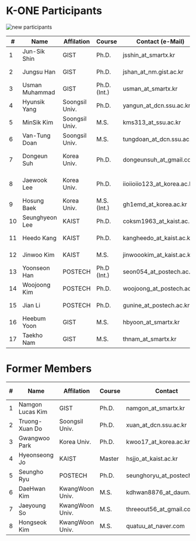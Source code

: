 # K-ONE Participants


![new participants](https://github.com/K-OpenNet/Main/blob/master/images/K-ONE_Participants_New.png)


\# | Name      | Affilation | Course | Contact (e-Mail) | Developed S/W | Period
----|----------|------------|--------|---------|---------------|-------
1| Jun-Sik Shin | GIST | Ph.D. | jsshin_at_smartx.kr  | [OpenStack-OvN](https://github.com/K-OpenNet/OpenStack-OvN) | 15.06-Current
2| Jungsu Han | GIST | Ph.D. | jshan_at_nm.gist.ac.kr | [OpenStack-MultiView](https://github.com/K-OpenNet/OpenStack-MultiView) | 15.06-Current
3| Usman Muhammad | GIST | Ph.D. (Int.) | usman_at_smartx.kr | [OpenStack-MultiView](https://github.com/K-OpenNet/OpenStack-MultiView) | 16.06-Current
4| Hyunsik Yang | Soongsil Univ. | Ph.D.| yangun_at_dcn.ssu.ac.kr |[OPNFV-HealthMon](https://github.com/K-OpenNet/OPNFV-HealthMon) <br>[OPNFV-portscanning](https://github.com/K-OpenNet/OPNFV-portscanning)| 15.06-Current 
5| MinSik Kim | Soongsil Univ. | M.S. | kms313_at_ssu.ac.kr | [OPNFV-Cluster](https://github.com/K-OpenNet/OPNFV-Cluster) <br>[OPNFV-StateMon](https://github.com/K-OpenNet/OPNFV-StateMon)| 15.06-Current 
6| Van-Tung Doan | Soongsil Univ. | M.S. | tungdoan_at_dcn.ssu.ac.kr | [OPNFV-Alarm](https://github.com/K-OpenNet/OPNFV-Alarm) | 16.06-Current 
7| Dongeun Suh | Korea Univ. | Ph.D. | dongeunsuh_at_gmail.com | [ODL-OPNFV-LoadPathAwareSFscheduler(API)](https://github.com/K-OpenNet/ODL-OPNFV-LoadPathAwareSFschedulerAPI) <br>[OPNFV-ODL-IFG](https://github.com/K-OpenNet/OPNFV-ODL-IFG) | 15.06-Current 
8| Jaewook Lee | Korea Univ. | Ph.D. | iioiioiio123_at_korea.ac.kr | [ODL-OPNFV-LoadPathAwareSFscheduler(TEST)](https://github.com/K-OpenNet/ODL-OPNFV-LoadPathAwareSFschedulerTest) <br>[OPNFV-ODL-IFG](https://github.com/K-OpenNet/OPNFV-ODL-IFG) | 15.06-Current 
9| Hosung Baek| Korea Univ. | M.S. (Int.) | gh1emd_at_korea.ac.kr | [OPNFV-ODL-IFG](https://github.com/K-OpenNet/OPNFV-ODL-IFG) | 15.06-Current 
10| Seunghyeon Lee | KAIST | Ph.D. |coksm1963_at_kaist.ac.kr | [ONOS-ApSM](https://github.com/K-OpenNet/ONOS-ApSM) | 15.06-Current 
11| Heedo Kang | KAIST | Ph.D. |kangheedo_at_kaist.ac.kr | [ONOS-SSM](https://github.com/K-OpenNet/ONOS-SSM) | 16.01-Current 
12| Jinwoo Kim | KAIST | M.S. |jinwoookim_at_kaist.ac.kr | [ONOS-SMoV](https://github.com/K-OpenNet/ONOS-SMoV) | 15.06-Current 
13| Yoonseon Han | POSTECH | Ph.D (Int.)| seon054_at_postech.ac.kr | [ONOS-LISP(MGMT Plane)](https://github.com/K-OpenNet/ONOS-LISP-Management-Plane)| 15.06-Current 
14| Woojoong Kim | POSTECH | Ph.D. |woojoong_at_postech.ac.kr | [ONOS-MAS-Man](https://github.com/K-OpenNet/ONOS-MAS-Man) |15.06-Current 
15| Jian Li | POSTECH | Ph.D. |gunine_at_postech.ac.kr | [ONOS-LISP(Control Plane)](https://github.com/K-OpenNet/ONOS-LISP-Control-Plane) | 16.06-Current 
16| Heebum Yoon | GIST | M.S. | hbyoon_at_smartx.kr | [ONOS-IoTCon](https://github.com/K-OpenNet/ONOS-IoTCon) | 16.06-Current 
17| Taekho Nam | GIST | M.S.| thnam_at_smartx.kr | [ONOS-IoTCon](https://github.com/K-OpenNet/ONOS-IoTCon) | 16.06-Current


# Former Members
\# | Name      | Affilation | Course | Contact | Developed S/W | Period
----|----------|------------|--------|---------|---------------|-------
1| Namgon Lucas Kim | GIST | Ph.D. | namgon_at_smartx.kr | [OpenStack-Mesos](https://github.com/K-OpenNet/OpenStack-Mesos) | 15.06-16.06
2| Truong-Xuan Do | Soongsil Univ. | Ph.D. | xuan_at_dcn.ssu.ac.kr | [OPNFV-Cluster](https://github.com/K-OpenNet/OPNFV-Cluster) | 15.06-16.06
3| Gwangwoo Park | Korea Univ. | Ph.D. | kwoo17_at_korea.ac.kr | - | 15.06-15.11 
4| Hyeonseong Jo | KAIST | Master | hsjjo_at_kaist.ac.kr | - | 15.06-15.11
5| Seungho Ryu | POSTECH | Ph.D. | seunghoryu_at_postech.ac.kr | [ONOS-LISP](https://github.com/K-OpenNet/ONOS-LISP) | 15.06-16.06
6| DaeHwan Kim | KwangWoon Univ. | M.S. | kdhwan8876_at_daum.net | [ONOS-IoTCon](https://github.com/K-OpenNet/ONOS-IoTCon) |15.06-16.02 
7| Jaeyoung So | KwangWoon Univ. | M.S. | threeout56_at_gmail.com | [ONOS-IoTCon](https://github.com/K-OpenNet/ONOS-IoTCon) |15.06-16.06 
8| Hongseok Kim | KwangWoon Univ. | M.S. | quatuu_at_naver.com |[ONOS-IoTPro](https://github.com/K-OpenNet/ONOS-IoTPro) |15.06-16.06


